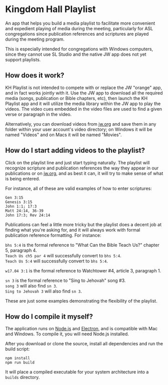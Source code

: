# Kingdom Hall Playlist #

An app that helps you build a media playlist to facilitate more convenient and expedient playing of media during the meeting, particularly for ASL congregations since publication references and scriptures are played during the meeting program.

This is especially intended for congregations with Windows computers, since they cannot use SL Studio and the native JW app does not yet support playlists. 

## How does it work? ##

KH Playlist is not intended to compete with or replace the JW "orange" app, and in fact works jointly with it. Use the JW app to download all the required media (songs, publication or Bible chapters, etc), then launch the KH Playlist app and it will utilize the media library within the JW app to play the videos. The video cues embedded in the video files are used to find a given verse or paragraph in the video.

Alternatively, you can download videos from [jw.org](https://www.jw.org/ase/publications) and save them in any folder within your user account's video directory; on Windows it will be named "Videos" and on Macs it will be named "Movies".

## How do I start adding videos to the playlist? ##

Click on the playlist line and just start typing naturally. The playlist will recognize scripture and publication references the way they appear in our publications or on [jw.org](https://jw.org), and as best it can, it will try to make sense of what is being entered.

For instance, all of these are valid examples of how to enter scriptures:

`Gen 3:15`  
`Genesis 3:15`  
`John 1:1; 17:3`  
`Matt 24:14, 36-39`  
`John 17:3; Rev 24:14`

Publications can feel a little more tricky but the playlist does a decent job at finding what you're asking for, and it will always work with formal publication reference formatting. For instance: 

`bhs 5:4` is the formal reference to "What Can the Bible Teach Us?" chapter 5, paragraph 4.  
`Teach Us ch5 par 4` will successfully convert to `bhs 5:4`.  
`Teach Us 5:4` will successfully convert to `bhs 5:4`. 

`w17.04 3:1` is the formal reference to Watchtower #4, article 3, paragraph 1. 

`sn 3` is the formal reference to "Sing to Jehovah" song #3.  
`song 3` will also find `sn 3`.  
`Sing to Jehovah 3` will also find `sn 3`. 

These are just some examples demonstrating the flexibility of the playlist.

## How do I compile it myself? ##

The application runs on [Node.js](https://nodejs.org) and [Electron](https://electronjs.org), and is compatible with Mac and Windows. To compile it, you will need Node.js installed.

After you download or clone the source, install all dependencies and run the build script:

```
npm install
npm run build
```

It will place a compiled executable for your system architecture into a `builds` directory. 
